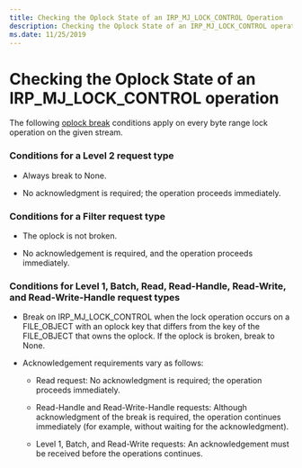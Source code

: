 ```yaml
---
title: Checking the Oplock State of an IRP_MJ_LOCK_CONTROL Operation
description: Checking the Oplock State of an IRP_MJ_LOCK_CONTROL operation
ms.date: 11/25/2019
---
```


# Checking the Oplock State of an IRP_MJ_LOCK_CONTROL operation

The following [oplock break](./breaking-oplocks.md) conditions apply on every byte range lock operation on the given stream.

### Conditions for a Level 2 request type

- Always break to None.

- No acknowledgment is required; the operation proceeds immediately.

### Conditions for a Filter request type

- The oplock is not broken.

- No acknowledgement is required, and the operation proceeds immediately.

### Conditions for Level 1, Batch, Read, Read-Handle, Read-Write, and Read-Write-Handle request types

- Break on IRP_MJ_LOCK_CONTROL when the lock operation occurs on a FILE_OBJECT with an oplock key that differs from the key of the FILE_OBJECT that owns the oplock. If the oplock is broken, break to None.

- Acknowledgement requirements vary as follows:

  - Read request: No acknowledgment is required; the operation proceeds immediately.

  - Read-Handle and Read-Write-Handle requests: Although acknowledgment of the break is required, the operation continues immediately (for example, without waiting for the acknowledgment).

  - Level 1, Batch, and Read-Write requests: An acknowledgement must be received before the operations continues.
